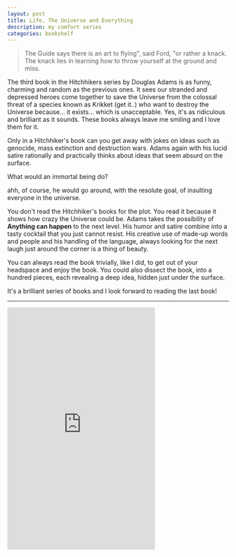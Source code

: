 ```yaml
---
layout: post
title: Life, The Universe and Everything
description: my comfort series
categories: bookshelf
---
```


> The Guide says there is an art to flying", said Ford, "or rather a knack. The knack lies in learning how to throw yourself at the ground and miss.

The third book in the Hitchhikers series by Douglas Adams is as funny, charming and random as the previous ones. It sees our stranded and depressed heroes come together to save the Universe from the colossal threat of a species known as Krikket (get it..) who want to destroy the Universe because... it exists... which is unacceptable. Yes, it's as ridiculous and brilliant as it sounds. These books always leave me smiling and I love them for it.

Only in a Hitchhiker's book can you get away with jokes on ideas such as genocide, mass extinction and destruction wars. Adams again with his lucid satire rationally and practically thinks about ideas that seem absurd on the surface.

What would an immortal being do?

ahh, of course, he would go around, with the resolute goal, of insulting everyone in the universe.

You don't read the Hitchhiker's books for the plot. You read it because it shows how crazy the Universe could be. Adams takes the possibility of **Anything can happen** to the next level. His humor and satire combine into a tasty cocktail that you just cannot resist. His creative use of made-up words and people and his handling of the language, always looking for the next laugh just around the corner is a thing of beauty. 

You can always read the book trivially, like I did, to get out of your headspace and enjoy the book. You could also dissect the book, into a hundred pieces, each revealing a deep idea, hidden just under the surface.

It's a brilliant series of books and I look forward to reading the last book!

---

<iframe type="text/html" width="336" height="550" frameborder="0" allowfullscreen style="max-width:100%" src="https://read.amazon.in/kp/card?asin=B003GK219Y&preview=inline&linkCode=kpe&ref_=cm_sw_r_kb_dp_ta2KEbKVMV210" ></iframe>